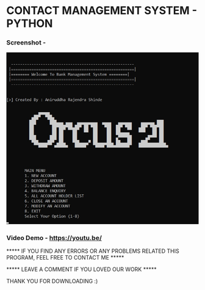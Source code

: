 
# CONTACT MANAGEMENT SYSTEM - PYTHON

### Screenshot - 

![ATM program](https://github.com/anirudddh/Bank-Management-System-Project-in-Python/blob/1bd13049b2ea1953f535aa78817df68748a08bdf/Screenshot.jpg)

### Video Demo - https://youtu.be/ 

***** IF YOU FIND ANY ERRORS OR ANY PROBLEMS RELATED THIS PROGRAM, FEEL FREE TO CONTACT ME *****  


***** LEAVE A COMMENT IF YOU LOVED OUR WORK *****






THANK YOU FOR DOWNLOADING :) 
